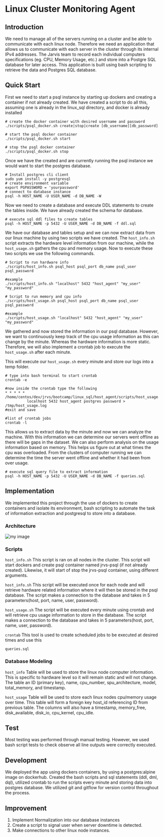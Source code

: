 # Linux Cluster Monitoring Agent

## Introduction

We need to manage all of the servers running on a cluster and be able to 
communicate with each linux node. Therefore we need an application that 
allows us to communicate with each server in the cluster through its internal 
IPv4 addresses. The Jarvis team to record each individual computers 
specifications (eg. CPU, Memory Usage, etc.) and store into a Postgre SQL 
database for later access. This application is built using bash scripting to 
retrieve the data and Postgres SQL database. 


## Quick Start


First we need to start a psql instance by starting up dockers and creating
a container if not already created. We have created a script to do all this, 
assuming one is already in the linux_sql directory, and docker is already installed
```shell
# create the docker container with desired username and password
./scripts/psql_docker.sh create|stop|create [db_username][db_password]

# start the psql docker container 
./scripts/psql_docker.sh start

# stop the psql docker container
./scripts/psql_docker.sh stop
```
Once we have the created and are currently running the psql instance we would
want to start the postgres database. 
```shell
# Install postgres cli client 
sudo yum install -y postgresql
# create environment variable
export PGPASSWORD = 'yourpassword'
# connect to database instance 
psql -h HOST_NAME -U USER_NAME -d DB_NAME -W 
```
Now we need to create a database and execute DDL statements to create the 
tables inside. We have already created the schema for database. 
```shell
# execute sql ddl files to create tables
psql -h HOST_NAME -p 5432 -U USER_NAME -d DB_NAME -f ddl.sql
```
We have our database and tables setup and we can now extract data from our 
linux machine by using two scripts we have created. The `host_info.sh` script 
extracts the hardware level information from our machine, while the `host_usage.sh`
gathers the cpu and memory usage. Now to execute these two scripts we use the 
following commands. 

```shell
# Script to run hardware info 
./scripts/host_info.sh psql_host psql_port db_name psql_user psql_password

#example
./scripts/host_info.sh "localhost" 5432 "host_agent" "my_user" "my_password"
```
```shell
# Script to run memory and cpu info 
./scripts/host_usage.sh psql_host psql_port db_name psql_user psql_password

#example
./scripts/host_usage.sh "localhost" 5432 "host_agent" "my_user" "my_password"
```
We gathered and now stored the information in our psql database. However, we
want to continuously keep track of the cpu usage information as this can change 
by the minute. Whereas the hardware information is more static. Therefore, we 
will also implement a crontab job to execute the `host_usage.sh` after each
minute. 

This will execute our `host_usage.sh` every minute and store our logs into 
a temp folder. 
```shell
# type into bash terminal to start crontab
crontab -e

#now inside the crontab type the following
* * * * * /home/centos/dev/jrvs/bootcamp/linux_sql/host_agent/scripts/host_usage.sh 
          localhost 5432 host_agent postgres password > /tmp/host_usage.log
#exit and save

#list of crontab jobs
crontab -l
```

This allows us to extract data by the minute and now we can analyze the machine.
With this information we can determine our servers went offline as there will be gaps
in the dataset. We can also perform analysis on the usage information based on memory. 
This helps us figure out at what times the cpu was overloaded. From the clusters of 
computer running we can determine the time the server went offline and whether it 
had been from over usage.
```shell
# execute sql query file to extract information
psql -h HOST_NAME -p 5432 -U USER_NAME -d DB_NAME -f queries.sql
```


## Implementation
We implemented this project through the use of dockers to create containers and isolate
its environment, bash scripting to automate the task of information extraction 
and postgresql to store into a database.

### Architecture

![my image](./assets/linux-sql-arch.png)

### Scripts

`host_info.sh` This script is ran on all nodes in the cluster. This script will 
start dockers and create psql container named jrvs-psql (if not already created). Likewise, 
it will start of stop the jrvs-psql container, using different arguments. 

`host_info.sh` This script will be executed once for each node and will retrieve hardware
related information where it will then be stored in the psql database. The script makes
a connection to the database and takes in 5 parameters(host, port, name, user, 
password). 

`host_usage.sh` The script will be executed every minute using crontab and will 
retrieve cpu usage information to store in the database. The script makes
a connection to the database and takes in 5 parameters(host, port, name, user,
password).

`crontab` This tool is used to create scheduled jobs to be executed at desired times
and use this 

`queries.sql`

### Database Modeling

`host_info` Table will be used to store the linux node computer information. This
is specific to hardware level so it will remain static and will not change. The
table an ID (primary key), name, cpu_number, spu_architecture, model, total_memory, 
and timestamp. 

`host_usage` Table will be used to store each linux nodes cpu/memory usage over time.
This table will form a foreign key host_id referencing ID from previous table. The 
columns will also have a timestamp, memory_free, disk_available, disk_io, cpu_kernel, 
cpu_idle.
 
## Test

Most testing was performed through manual testing. However, we used bash script tests
to check observe all line outputs were correctly executed. 

## Development 

We deployed the app using dockers containers, by using a postgres:alpine image
on dockerhub. Created the bash scripts and sql statements (ddl, dml, dql), utilized
crontab to run the scripts every minute and storing data into postgres database. 
We utilized git and gitflow for version control throughout the process. 

## Improvement

1. Implement Normalization into our database instances
2. Create a script to signal user when server downtime is detected.
3. Make connections to other linux node instances. 
